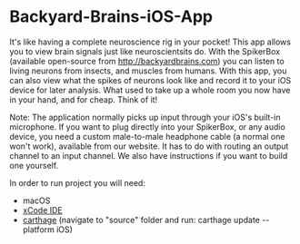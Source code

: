 Backyard-Brains-iOS-App
=======================

It's like having a complete neuroscience rig in your pocket!  This app allows you to view brain signals just like
neuroscientsits do.  With the SpikerBox (available open-source from http://backyardbrains.com) you can 
listen to living neurons from insects, and muscles from humans.  With this app, you can also view what the spikes 
of neurons look like and record it to your iOS device for later analysis. 
What used to take up a whole room you now have in your hand, and for cheap. Think of it!

Note: The application normally picks up input through your iOS's built-in microphone. If you want to plug 
directly into your SpikerBox, or any audio device, you need a custom male-to-male headphone cable 
(a normal one won't work), available from our website. It has to do with routing an output channel to an input 
channel. We also have instructions if you want to build one yourself.

In order to run project you will need:
- macOS 
- [xCode IDE](https://developer.apple.com/xcode/)
- [carthage](https://github.com/Carthage/Carthage#installing-carthage) (navigate to "source" folder and run: carthage update --platform iOS)


